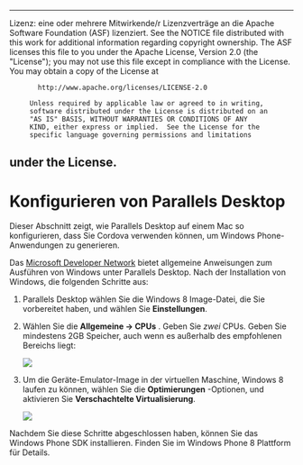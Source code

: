 * * *

Lizenz: eine oder mehrere Mitwirkende/r Lizenzverträge an die Apache Software Foundation (ASF) lizenziert. See the NOTICE file distributed with this work for additional information regarding copyright ownership. The ASF licenses this file to you under the Apache License, Version 2.0 (the "License"); you may not use this file except in compliance with the License. You may obtain a copy of the License at

           http://www.apache.org/licenses/LICENSE-2.0
    
         Unless required by applicable law or agreed to in writing,
         software distributed under the License is distributed on an
         "AS IS" BASIS, WITHOUT WARRANTIES OR CONDITIONS OF ANY
         KIND, either express or implied.  See the License for the
         specific language governing permissions and limitations
    

## under the License.

# Konfigurieren von Parallels Desktop

Dieser Abschnitt zeigt, wie Parallels Desktop auf einem Mac so konfigurieren, dass Sie Cordova verwenden können, um Windows Phone-Anwendungen zu generieren.

Das [Microsoft Developer Network][1] bietet allgemeine Anweisungen zum Ausführen von Windows unter Parallels Desktop. Nach der Installation von Windows, die folgenden Schritte aus:

 [1]: http://msdn.microsoft.com/en-US/library/windows/apps/jj945424

1.  Parallels Desktop wählen Sie die Windows 8 Image-Datei, die Sie vorbereitet haben, und wählen Sie **Einstellungen**.

2.  Wählen Sie die **Allgemeine → CPUs** . Geben Sie *zwei* CPUs. Geben Sie mindestens 2GB Speicher, auch wenn es außerhalb des empfohlenen Bereichs liegt:
    
    ![][2]

3.  Um die Geräte-Emulator-Image in der virtuellen Maschine, Windows 8 laufen zu können, wählen Sie die **Optimierungen** -Optionen, und aktivieren Sie **Verschachtelte Virtualisierung**.
    
    ![][3]

 [2]: img/guide/platforms/wp8/parallel_cpu_opts.png
 [3]: img/guide/platforms/wp8/parallel_optimize_opts.png

Nachdem Sie diese Schritte abgeschlossen haben, können Sie das Windows Phone SDK installieren. Finden Sie im Windows Phone 8 Plattform für Details.